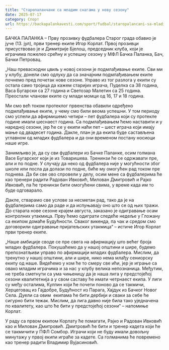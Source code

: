 ```yaml
---
title: "Старопаланчани са младим снагама у нову сезону"
date: 2025-07-17
category: Спорт
url: https://backapalankavesti.com/sport/fudbal/staropalancani-sa-mladim-snagama-u-novu-sezonu/
---
```


БАЧКА ПАЛАНКА – Прву прозивку фудбалера Старог града обавио је јуче (13. јул), први тренер екипе Игор Корлат. Првој прозивци присуствовао је и Димитрије Бјелош, председник клуба, који је играчима пожелео срећну и успешну сезону у МФЛ Бачка Паланка, Бач, Бачки Петровац.

„Наш превасходни цвиљ у новој сезони је подмлађивање екипе. Сви ми у клубу, донели смо одлуку да са значајним подмлађивањем екипе почнемо пред почетак нове сезоне. Управо из тог разлога у екипи су остала само тројица да кажем старијих играча, Пуделка са 38 година, Васа Бугарски са 27 година и Светозар Малетин са 25 година. Преостали чланови екипе су млади момци од 16, 17 и 18 година.

Ми смо већ током протеклог првенства обавили одређено подмлађивање екипе, у чему смо били веома успешни. У том периоду смо успели да афирмишемо четири – пет фудбалера који су протекле године имали шеснаест година. Са подмлађивањем ћемо наставити и у наредној сезони, јер ће се у екипи наћи пет – шест играча који имају мање од двадесет година. Дакле, план је да екипа буде састављена углавном од младих фудбалера и да они временом постану носиоци наше игре.

Занимљиво је, да су сви фудбалери из Бачке Паланке, осим голмана Васе Бугарског који је из Товаришева. Тренинзи ће се одржавати пре, али и по подне. У случају да неко од фудбалера није у могућности због школе или посла да долази по подне, биће му омогућен рад током пре поднева. Да би све ово спровели у делу, осим мене са фудбалерима ће као тренери радити Радован Ивковић, Милован Дмитровић и Рајко Ивковић, па ће тренинзи бити омогућени свима, у време када им то буде одговарало.

Дакле, стварамо све услове за несметан рад, тако да је на фудбалерима само да раде и да испуњавају оно што се од њих тражи. До старата нове сезоне крајем августа, заказано је одигравање осам контролних утакмица. Прву ћемо одигрaти следеће недеље у Гложану са екипом домаће Будућности. Сваког викенда, па чак и средом смо договорили одигравање пријатељских утакмица“ – истиче Игор Корлат први тренер екипе.

„Наше амбиције своде се пре свега на афирмацију што већег броја младих фудбалера. Покушаћемо да у нашој општини и шире, будемо препознатљиви управо по афирмацији младих фудбалера. Мислим, да тренутно у нашој општини, али и шире, нико нема млађу сениорску екипу од наше. Видећемо у ком ће то смеру све ићи, јер је играње са овако младим играчима и за нас у клубу велика непознаница. Међутим, не треба сметнути са ума чињеницу да је наша лига у предстојећој сезони квалитетнија а у свом саставу ће имати четрнаест екипа. У лиги су међу осталима, Кулпин који ће почети поново да се такмичи, Херцеговац из Гајдобре, Будућност из Парага, Хајдук из Бачког Новог Села. Дуели са овим  екипама ће бити дербији и сваки за себе ће сигурно бити тежак. Мислим, да лига давно није била тако уједначена по квалитету, као што ће бити у предстојећој сезони“ – напомиње Корлат.

У раду са првом екипом Корлату ће помагати, Рајко и Радован Ивковић као и Милован Дмитровић. Дмитровић ће бити и тренер кадета који ће се такмичити у ПФЛ Сомбор. Играчи који не буду имали довољну минутажу у првој екипи играће за кадете. Са голманима ће повремено као тренер радити Владимир Вујасиновић.
